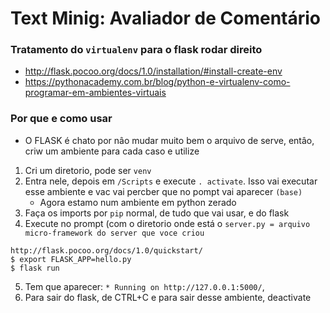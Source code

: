 # Text Minig: Avaliador de Comentário

### Tratamento do `virtualenv` para o flask rodar direito
+ http://flask.pocoo.org/docs/1.0/installation/#install-create-env
+ https://pythonacademy.com.br/blog/python-e-virtualenv-como-programar-em-ambientes-virtuais

### Por que e como usar
+ O FLASK é chato por nâo mudar muito bem o arquivo de serve, entâo, criw um ambiente para cada caso e utilize
1. Cri um diretorio, pode ser `venv`
2. Entra nele, depois em `/Scripts` e execute `. activate`. Isso vai executar esse ambiente e vac vai percber que no pompt vai aparecer `(base)` 
	- Agora estamo num ambiente em python zerado
3. Faça os imports por `pip` normal, de tudo que vai usar, e do flask
4. Execute no prompt (com o diretorio onde está o `server.py = arquivo micro-framework do server que voce criou`
```
http://flask.pocoo.org/docs/1.0/quickstart/
$ export FLASK_APP=hello.py
$ flask run
```
5. Tem que aparecer: `* Running on http://127.0.0.1:5000/`,
6. Para sair do flask, de CTRL+C e para sair desse ambiente, deactivate